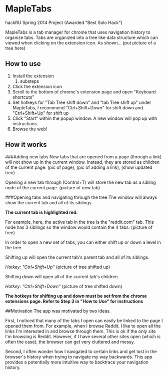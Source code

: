 MapleTabs
==========
hackRU Spring 2014 Project (Awarded "Best Solo Hack")

MapleTabs is a tab manager for chrome that uses navigation history to organize tabs.
Tabs are organized into a tree like data structure which can viewed when clicking on the extension icon.
As shown...
(put picture of a tree here)


## How to use
1. Install the extension 
	1. substeps
2. Click the extension icon
3. Scroll to the bottom of chrome's extension page and open "Keyboard shortcuts"
4. Set hotkeys for "Tab Tree shift down" and "tab Tree shift up" under MapleTabs, I recommend "Ctrl+Shift+Down" for shift down and "Ctrl+Shift+Up" for shift up
4. Click "Start" within the popup window. A new window will pop up with instructions.
5. Browse the web!

## How it works
###Adding new tabs
New tabs that are opened from a page (through a link) will not show up in the current window. Instead, they are stored as children of the current page.
(pic of page), (pic of adding a link), (show updated tree)

Opening a new tab through (Control+T) will store the new tab as a sibling node of the current page. 
(picture of new tab)

###Opening tabs and navigating through the tree
The window will always show the current tab and all of its siblings.

__The current tab is highlighted red.__

For example, here, the active tab in the tree is the "reddit.com" tab. This node has 3 siblings so the window would contain the 4 tabs.
(picture of tree)

In order to open a new set of tabs, you can either shift up or down a level in the tree.

Shifting up will open the current tab's parent tab and all of its siblings.

_Hotkey: "Ctrl+Shift+Up"_
(picture of tree shifted up)

Shifting down will open all of the current tab's children.

_Hotkey: "Ctrl+Shift+Down"_
(picture of tree shifted down)

__The hotkeys for shifting up and down must be set from the chrome extensions page. Refer to Step 3 in "How to Use" for instructions__

##Motivation
The app was motivated by two ideas. 

First, I noticed that many of the tabs I open can easily be linked to the page I opened them from. For example, when I browse Reddit, I like to open all the links I'm interested in and browse through them. This is ok if the only site I'm browsing is Reddit. However, if I have several other sites open (which is often the case), the browser can get very cluttered and messy. 

Second, I often wonder how I navigated to certain links and get lost in the browser's history when trying to navigate my way backwards. This app provides a potentially more intuitive way to backtrace your navigation history. 

